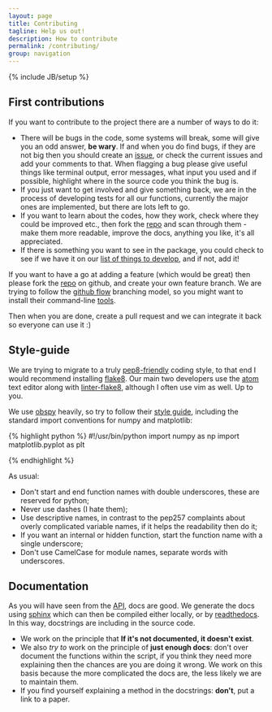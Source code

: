 ```yaml
---
layout: page
title: Contributing
tagline: Help us out!
description: How to contribute
permalink: /contributing/
group: navigation
---
```

{% include JB/setup %}


## First contributions

If you want to contribute to the project there are a number of ways to do it:

* There will be bugs in the code, some systems will break, some will give you
an odd answer, **be wary**.  If and when you do find bugs, if they are not big
then you should create an [issue](https://github.com/calum-chamberlain/EQcorrscan/issues),
or check the current issues and add your comments to that.  When flagging a bug
please give useful things like terminal output, error messages, what input you
used and if possible, highlight where in the source code you think the bug is.
* If you just want to get involved and give something back, we are in the
 process of developing tests for all our functions, currently the major ones
 are implemented, but there are lots left to go.
* If you want to learn about the codes, how they work, check where they could be
improved etc., then fork the [repo](https://github.com/calum-chamberlain/EQcorrscan)
and scan through them - make them more readable, improve the docs, anything you
like, it's all appreciated.
* If there is something you want to see in the package, you could check to see if
we have it on our [list of things to develop](https://github.com/calum-chamberlain/EQcorrscan/issues/3),
and if not, add it!

If you want to have a go at adding a feature (which would be great)
then please fork the [repo](https://github.com/calum-chamberlain/EQcorrscan) on
github, and create your own feature branch.  We are trying to follow the
[github flow](http://nvie.com/posts/a-successful-git-branching-model/) branching
model, so you might want to install their command-line
[tools](https://github.com/nvie/gitflow/wiki/Installation).

Then when you are done, create a pull request and we can integrate it back so
everyone can use it :)

## Style-guide

We are trying to migrate to a truly
[pep8-friendly](https://www.python.org/dev/peps/pep-0008/https://www.python.org/dev/peps/pep-0008/)
coding style, to that end I would recommend installing
[flake8](https://flake8.readthedocs.org/en/latest/).  Our main two developers
use the [atom](https://atom.io/https://atom.io/)
text editor along with [linter-flake8](https://atom.io/packages/linter-flake8),
although I often use vim as well.  Up to you.

We use [obspy](http://docs.obspy.org/http://docs.obspy.org/)
heavily, so try to follow their
[style guide](http://docs.obspy.org/coding_style.html), including
the standard import conventions for numpy and matplotlib:

{% highlight python %}
#!/usr/bin/python
import numpy as np
import matplotlib.pyplot as plt

{% endhighlight %}



As usual:

* Don't start and end function names with double underscores, these
are reserved for python;
* Never use dashes (I hate them);
* Use descriptive names, in contrast to the pep257 complaints about overly
complicated variable names, if it helps the readability then do it;
* If you want an internal or hidden function, start the function name with a
single underscore;
* Don't use CamelCase for module names, separate words with underscores.

## Documentation

As you will have seen from the [API](http://eqcorrscan.readthedocs.org/en/latest/),
docs are good.  We generate the docs using [sphinx](http://sphinx-doc.org/)
which can then be compiled either locally, or by
[readthedocs](https://readthedocs.org/).  In this way, docstrings are including
in the source code.

* We work on the principle that **If it's not documented, it doesn't exist**.
* We also *try to* work on the principle of **just enough docs**: don't over document the
functions within the script, if you think they need more explaining then the
chances are you are doing it wrong.  We work on this basis because the more
complicated the docs are, the less likely we are to maintain them.  
* If you find
yourself explaining a method in the docstrings: **don't**, put a link to a paper.
